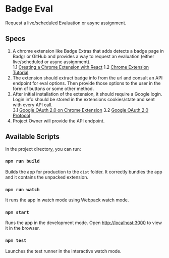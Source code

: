 # Badge Eval

Request a live/scheduled Evaluation or async assignment.

## Specs

1. A chrome extension like Badge Extras that adds detects a badge page in Badgr or GitHub and provides a way to request an evaluation (either live/scheduled or async assignment).\
   1.1 [Creating a Chrome Extension with React](https://medium.com/@tharshita13/creating-a-chrome-extension-with-react-a-step-by-step-guide-47fe9bab24a1)
   1.2 [Chrome Extension Tutorial](https://developer.chrome.com/docs/extensions/get-started/tutorial/hello-world#types)
2. The extension should extract badge info from the url and consult an API endpoint for eval options. Then provide those options to the user in the form of buttons or some other method.
3. After initial installation of the extension, it should require a Google login. Login info should be stored in the extensions cookies/state and sent with every API call.\
   3.1 [Google OAuth 2.0 on Chrome Extension](https://developer.chrome.com/docs/extensions/how-to/integrate/oauth)
   3.2 [Google OAuth 2.0 Protocol](https://developers.google.com/identity/protocols/oauth2#clientside)
4. Project Owner will provide the API endpoint.

## Available Scripts

In the project directory, you can run:

### `npm run build`

Builds the app for production to the `dist` folder.
It correctly bundles the app and it contains the unpacked extension.

### `npm run watch`

It runs the app in watch mode using Webpack watch mode.

### `npm start`

Runs the app in the development mode.
Open [http://localhost:3000](http://localhost:3000) to view it in the browser.

### `npm test`

Launches the test runner in the interactive watch mode.
